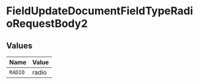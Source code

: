 # FieldUpdateDocumentFieldTypeRadioRequestBody2


## Values

| Name    | Value   |
| ------- | ------- |
| `RADIO` | radio   |